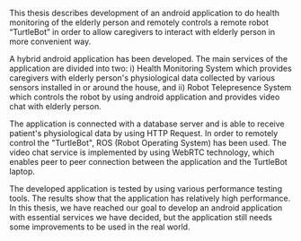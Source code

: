 
This thesis describes development of an android application to do health monitoring of the
elderly person and remotely controls a remote robot “TurtleBot” in order to allow caregivers
to interact with elderly person in more convenient way.

A hybrid android application has been developed. The main services of the application are
divided into two: i) Health Monitoring System which provides caregivers with elderly
person's physiological data collected by various sensors installed in or around the house, and
ii) Robot Telepresence System which controls the robot by using android application and
provides video chat with elderly person.

The application is connected with a database server and is able to receive patient's
physiological data by using HTTP Request. In order to remotely control the "TurtleBot", ROS
(Robot Operating System) has been used. The video chat service is implemented by using
WebRTC technology, which enables peer to peer connection between the application and the
TurtleBot laptop.

The developed application is tested by using various performance testing tools. The results
show that the application has relatively high performance. In this thesis, we have reached our
goal to develop an android application with essential services we have decided, but the
application still needs some improvements to be used in the real world.